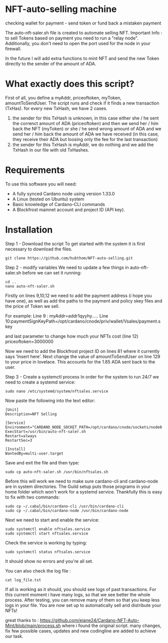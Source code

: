 # NFT-auto-selling machine
checking wallet for payment - send token or fund back a mistaken payment

The auto-nft-saler.sh file is created to automate selling NFT.
Important Info : to sell Tokens based on payment you need to run a "relay node". Additionally, you don't need to open the port used for the node in your firewall.

In the future I will add extra functions to mint NFT and send the new Token directly to the sender of the amount of ADA.

# What exactly does this script?
First of all, you define a myAddr, priceoftoken, myToken, amountToSendUser.
The script runs and check if it finds a new transaction (TxHas). 
for every new TxHash, we have 2 cases. 
1. the sender for this TxHash is unknown, in this case either she / he sent the correnct amount of ADA (priceoftoken) and then we send her / him back the NFT (myToken) or she / he send wrong amount of ADA and we send her / him back the amount of ADA we have received (in this case, they receive their ADA but loosing only the fee for the last transaction)
2. the sender for this TxHash is myAddr, we do nothing and we add the TxHash in our file with old TxHashes.

# Requirements
To use this software you will need:
- A fully synced Cardano node using version 1.33.0
- A Linux (tested on Ubuntu) system
- Basic knowledge of Cardano-CLI commands 
- A Blockfrost mainnet account and project ID (API key).

# Installation
Step 1 - Download the script
To get started with the system it is first necessary to download the files.

    git clone https://github.com/hubthom/NFT-auto-selling.git

Step 2 - modify variables
We need to update a few things in auto-nft-saler.sh before we can set it running:

    cd ..
    nano auto-nft-saler.sh

Firstly on lines 9,10,12 we need to add the payment address (i hope you have one), as well as add the paths to the payment and policy skey files and the price of Token we sell.

For example:
Line 9 : myAddr=addr1qyyhy.....
Line 10:paymentSignKeyPath=/opt/cardano/cnode/priv/wallet/Vsales/payment.skey

and last parameter to change how much your NFTs cost (line 12)
priceoftoken=3000000

Now we need to add the Blockfrost project ID on lines 81 where it currently says 'Insert here'.
Next change the value of amountToSendUser on line 129 to your price in lovelace. This accounts for the 1.85 ADA sent back to the user.

Step 3 - Create a systemctl process
In order for the system to run 24/7 we need to create a systemd service:

    sudo nano /etc/systemd/system/nftsales.service

Now paste the following into the text editor:

    [Unit]
    Description=NFT Selling

    [Service]
    Environment="CARDANO_NODE_SOCKET_PATH=/opt/cardano/cnode/sockets/node0.socket"
    ExecStart=/usr/bin/auto-nft-saler.sh
    Restart=always
    RestartSec=3

    [Install]
    WantedBy=multi-user.target

Save and exit the file and then type:

    sudo cp auto-nft-saler.sh /usr/bin/nftsales.sh


Before this will work we need to make sure cardano-cli and cardano-node are in system directories. The Guild setup puts those programs in your home folder which won't work for a systemd service.
Thankfully this is easy to fix with two commands:

    sudo cp ~/.cabal/bin/cardano-cli /usr/bin/cardano-cli
    sudo cp ~/.cabal/bin/cardano-node /usr/bin/cardano-node


Next we need to start and enable the service:

    sudo systemctl enable nftsales.service
    sudo systemctl start nftsales.service


Check the service is working by typing:

    sudo systemctl status nftsales.service

It should show no errors and you're all set.

You can also check the log file :

    cat log_file.txt

If all is working as it should, you should see logs of past transactions. For this current moment i have many logs, so that we see better the whole process.
After testing, you can remove many of them so that you keep less logs in your file.
You are now set up to automatically sell and distribute your NFTs!


great thanks to : https://github.com/ejane24/Cardano-NFT-Auto-Mint/blob/main/process.sh
where i found the original script.
many changes, fix few possible cases, updates and new codingline are added to achieve our task.
